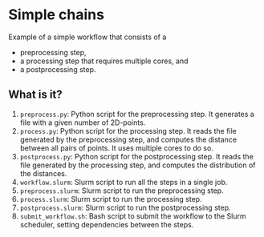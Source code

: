 # Simple chains

Example of a simple workflow that consists of a
* preprocessing step,
* a processing step that requires multiple cores, and
* a postprocessing step.


## What is it?

1. `preprocess.py`: Python script for the preprocessing step.  It generates
a file with a given number of 2D-points.
1. `process.py`: Python script for the processing step.  It reads the file
generated by the preprocessing step, and computes the distance between all
pairs of points.  It uses multiple cores to do so.
1. `postprocess.py`: Python script for the postprocessing step.  It reads
the file generated by the processing step, and computes the distribution of
the distances.
1. `workflow.slurm`: Slurm script to run all the steps in a single job.
1. `preprocess.slurm`: Slurm script to run the preprocessing step.
1. `process.slurm`: Slurm script to run the processing step.
1. `postprocess.slurm`: Slurm script to run the postprocessing step.
1. `submit_workflow.sh`: Bash script to submit the workflow to the Slurm
scheduler, setting dependencies between the steps.
